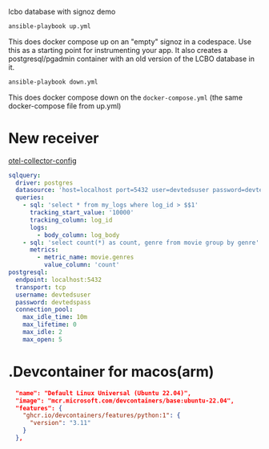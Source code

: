 lcbo database with signoz demo

```bash
ansible-playbook up.yml
```

This does docker compose up on an "empty" signoz in a codespace. Use this as a starting point for instrumenting your app. It also creates a postgresql/pgadmin container with an old version of the LCBO database in it.

```bash
ansible-playbook down.yml
```

This does docker compose down on the `docker-compose.yml` (the same docker-compose file from up.yml)

# New receiver

[otel-collector-config](./signoz/otel-collector-config.yaml)

```yaml
sqlquery:
  driver: postgres
  datasource: 'host=localhost port=5432 user=devtedsuser password=devtedspass sslmode=disable'
  queries:
    - sql: 'select * from my_logs where log_id > $$1'
      tracking_start_value: '10000'
      tracking_column: log_id
      logs:
        - body_column: log_body
    - sql: 'select count(*) as count, genre from movie group by genre'
      metrics:
        - metric_name: movie.genres
          value_column: 'count'
postgresql:
  endpoint: localhost:5432
  transport: tcp
  username: devtedsuser
  password: devtedspass
  connection_pool:
    max_idle_time: 10m
    max_lifetime: 0
    max_idle: 2
    max_open: 5
```

# .Devcontainer for macos(arm)

```json
  "name": "Default Linux Universal (Ubuntu 22.04)",
  "image": "mcr.microsoft.com/devcontainers/base:ubuntu-22.04",
  "features": {
    "ghcr.io/devcontainers/features/python:1": {
      "version": "3.11"
    }
  },
```
